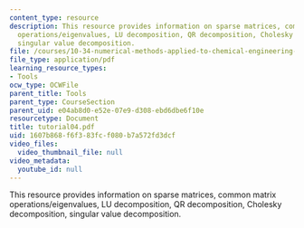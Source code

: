 ```yaml
---
content_type: resource
description: This resource provides information on sparse matrices, common matrix
  operations/eigenvalues, LU decomposition, QR decomposition, Cholesky decomposition,
  singular value decomposition.
file: /courses/10-34-numerical-methods-applied-to-chemical-engineering-fall-2005/1607b868f6f383fcf080b7a572fd3dcf_tutorial04.pdf
file_type: application/pdf
learning_resource_types:
- Tools
ocw_type: OCWFile
parent_title: Tools
parent_type: CourseSection
parent_uid: e04ab8d0-e52e-07e9-d308-ebd6dbe6f10e
resourcetype: Document
title: tutorial04.pdf
uid: 1607b868-f6f3-83fc-f080-b7a572fd3dcf
video_files:
  video_thumbnail_file: null
video_metadata:
  youtube_id: null
---
```

This resource provides information on sparse matrices, common matrix operations/eigenvalues, LU decomposition, QR decomposition, Cholesky decomposition, singular value decomposition.

